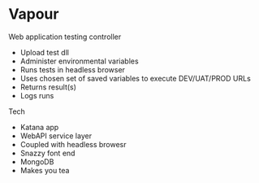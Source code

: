 Vapour
======

Web application testing controller

- Upload test dll
- Administer environmental variables
- Runs tests in headless browser
- Uses chosen set of saved variables to execute DEV/UAT/PROD URLs
- Returns result(s)
- Logs runs
 
Tech

- Katana app
- WebAPI service layer
- Coupled with headless browesr
- Snazzy font end
- MongoDB
- Makes you tea

